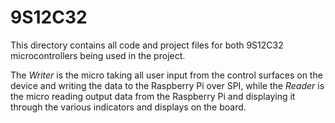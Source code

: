# 9S12C32 
This directory contains all code and project files for both 9S12C32 microcontrollers being used in the project. 

The *Writer* is the micro taking all user input from the control surfaces on the device and writing the data to the Raspberry Pi over SPI, while the *Reader* is the micro reading output data from the Raspberry Pi and displaying it through the various indicators and displays on the board.
